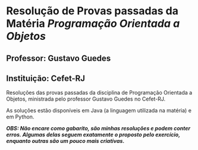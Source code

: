 # Resolução de Provas passadas da Matéria *Programação Orientada a Objetos*
## Professor: Gustavo Guedes
## Instituição: Cefet-RJ

Resoluções das provas passadas da disciplina de Programação Orientada a Objetos, ministrada pelo professor Gustavo Guedes no Cefet-RJ. 

As soluções estão disponíveis em Java (a linguagem utilizada na matéria) e em Python.

***OBS: Não encare como gabarito, são minhas resoluções e podem conter erros. Algumas delas seguem exatamente o proposto pelo exercício, enquanto outras são um pouco mais criativas.***
